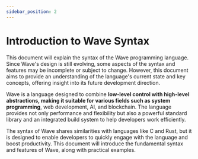 ```yaml
---
sidebar_position: 2
---
```


# Introduction to Wave Syntax

This document will explain the syntax of the Wave programming language. Since Wave's design is still evolving, some aspects of the syntax and features may be incomplete or subject to change. However, this document aims to provide an understanding of the language's current state and key concepts, offering insight into its future development direction.

Wave is a language designed to combine **low-level control with high-level abstractions, making it suitable for various fields such as system programming**, web development, AI, and blockchain. The language provides not only performance and flexibility but also a powerful standard library and an integrated build system to help developers work efficiently.

The syntax of Wave shares similarities with languages like C and Rust, but it is designed to enable developers to quickly engage with the language and boost productivity. This document will introduce the fundamental syntax and features of Wave, along with practical examples.